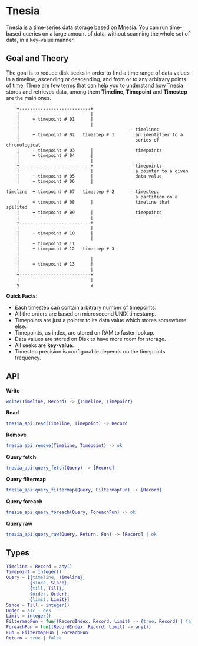 Tnesia
======

Tnesia is a time-series data storage based on Mnesia. You can run time-based queries on a large amount of data, without scanning the whole set of data, in a key-value manner.

Goal and Theory
-----
The goal is to reduce disk seeks in order to find a time range of data values in a timeline, ascending or descending, and from or to any arbitrary points of time.
There are few terms that can help you to understand how Tnesia stores and retrieves data, among them **Timeline**, **Timepoint** and **Timestep** are the main ones.


```
    +---------------------------+        
    |                           |        
    |     + timepoint # 01      |        
    |                           |        
    |                                          - timeline:
    |     + timepoint # 02   timestep # 1        an identifier to a
    |                                            series of chronological
    |     + timepoint # 03      |                timepoints
    |     + timepoint # 04      |        
    |                           |        
    +---------------------------+              - timepoint:
    |                           |                a pointer to a given
    |     + timepoint # 05      |                data value
    |     + timepoint # 06      |        
                                         
timeline  + timepoint # 07   timestep # 2      - timestep:
                                                 a partition on a
    |     + timepoint # 08      |                timeline that spilited
    |     + timepoint # 09      |                timepoints
    |                           |        
    +---------------------------+        
    |                           |        
    |     + timepoint # 10      |        
    |                           |        
    |     + timepoint # 11               
    |     + timepoint # 12   timestep # 3
    |                                    
    |                           |        
    |     + timepoint # 13      |        
    |                           |        
    +---------------------------+        
    |                           |        
    v                           v        
```

**Quick Facts**:

* Each timestep can contain arbitrary number of timepoints.
* All the orders are based on microsecond UNIX timestamp.
* Timepoints are just a pointer to its data value which stores somewhere else.
* Timepoints, as index, are stored on RAM to faster lookup.
* Data values are stored on Disk to have more room for storage.
* All seeks are **key-value**.
* Timestep precision is configurable depends on the timepoints frequency.

API
-----

**Write**

```erlang
write(Timeline, Record) -> {Timeline, Timepoint}
```

**Read**

```erlang
tnesia_api:read(Timeline, Timepoint) -> Record
```

**Remove**

```erlang
tnesia_api:remove(Timeline, Timepoint) -> ok
```

**Query fetch**

```erlang
tnesia_api:query_fetch(Query) -> [Record]
```

**Query filtermap**

```erlang
tnesia_api:query_filtermap(Query, FiltermapFun) -> [Record]
```

**Query foreach**

```erlang
tnesia_api:query_foreach(Query, ForeachFun) -> ok
```

**Query raw**

```erlang
tnesia_api:query_raw(Query, Return, Fun) -> [Record] | ok
```

Types
----

```erlang
Timeline = Record = any()
Timepoint = integer()
Query = [{timeline, Timeline},
         {since, Since},
         {till, Till},
         {order, Order},
         {limit, Limit}]
Since = Till = integer()
Order = asc | des
Limit = integer()
FiltermapFun = fun((RecordIndex, Record, Limit) -> {true, Record} | false)
ForeachFun = fun((RecordIndex, Record, Limit) -> any())
Fun = FiltermapFun | ForeachFun
Return = true | false
```
